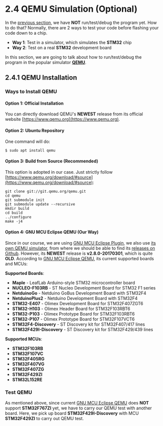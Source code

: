 # 2.4 QEMU Simulation (Optional)

In the [previous section](../02_Programming_for_STM32/02_hello_world.md), we have **NOT** run/test/debug the program yet. How to do that? Normally, there are 2 ways to test your code before flashing your code down to a chip. 
* **Way 1**: Test in a simulator, which simulates the **STM32** chip
* **Way 2**: Test on a real **STM32** development board

In this section, we are going to talk about how to run/test/debug the program in the popular simulator [**QEMU**](https://www.qemu.org/).


## 2.4.1 QEMU Installation

### Ways to Install QEMU

#### Option 1: Official Installation

You can directly download QEMU's **NEWEST** release from its official website [https://www.qemu.org](https://www.qemu.org).

#### Option 2: Ubuntu Repository

One command will do:
```
$ sudo apt install qemu
```


#### Option 3: Build from Source (Recommended)

This option is adopted in our case. Just strictly follow [https://www.qemu.org/download/#source](https://www.qemu.org/download/#source):
```
git clone git://git.qemu.org/qemu.git
cd qemu
git submodule init
git submodule update --recursive
mkdir build
cd build
../configure
make -j4
```


#### Option 4: GNU MCU Eclipse QEMU (Our Way)

Since in our course, we are using [GNU MCU Eclipse Plugin](https://gnu-mcu-eclipse.github.io/), we also use [its own QEMU simulator](https://gnu-mcu-eclipse.github.io/qemu/install/), from where we should be able to find its [releases on Github](https://github.com/gnu-mcu-eclipse/qemu/releases). However, its **NEWEST** release is **v2.8.0-20170301**, which is quite **OLD**. According to [GNU MCU Eclipse QEMU](https://gnu-mcu-eclipse.github.io/qemu/), its current supported boards and MCUs:

**Supported Boards**:
* **Maple** - LeafLab Arduino-style STM32 microcontroller board
* **NUCLEO-F103RB** - ST Nucleo Development Board for STM32 F1 series
* **NetduinoGo** - Netduino GoBus Development Board with STM32F4
* **NetduinoPlus2** - Netduino Development Board with STM32F4
* **STM32-E407** - Olimex Development Board for STM32F407ZGT6
* **STM32-H103** - Olimex Header Board for STM32F103RBT6
* **STM32-P103** - Olimex Prototype Board for STM32F103RBT6
* **STM32-P107** - Olimex Prototype Board for STM32F107VCT6
* **STM32F4-Discovery** - ST Discovery kit for STM32F407/417 lines
* **STM32F429I-Discovery** - ST Discovery kit for STM32F429/439 lines

**Supported MCUs**:
* **STM32F103RB**
* **STM32F107VC**
* **STM32F405RG**
* **STM32F407VG**
* **STM32F407ZG**
* **STM32F429ZI**
* **STM32L152RE**



### Test QEMU

As mentioned above, since current [GNU MCU Eclipse QEMU](https://gnu-mcu-eclipse.github.io/qemu/) does **NOT** support **STM32F767ZI** yet, we have to carry our QEMU test with another board. Here, we pick up board **STM32F429I-Discovery** with MCU **STM32F429ZI** to carry out QEMU test.


